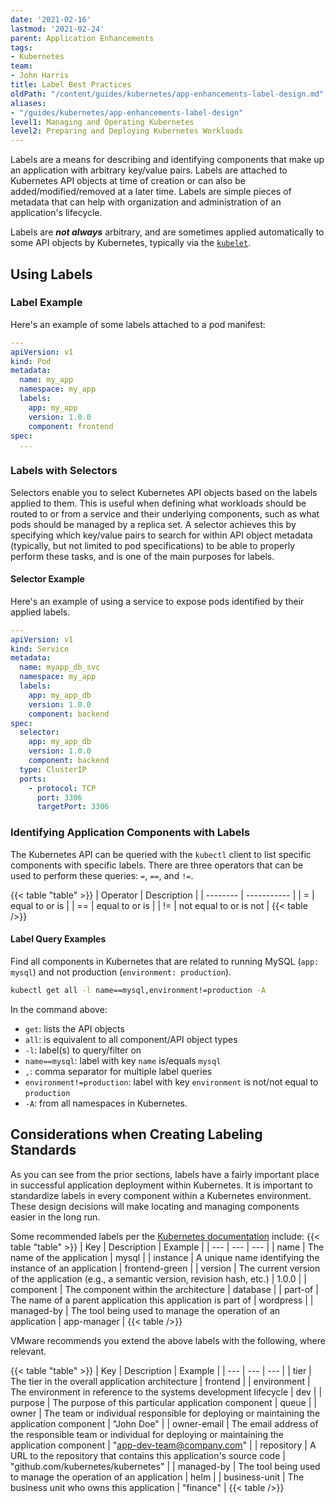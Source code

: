 ```yaml
---
date: '2021-02-16'
lastmod: '2021-02-24'
parent: Application Enhancements
tags:
- Kubernetes
team:
- John Harris
title: Label Best Practices
oldPath: "/content/guides/kubernetes/app-enhancements-label-design.md"
aliases:
- "/guides/kubernetes/app-enhancements-label-design"
level1: Managing and Operating Kubernetes
level2: Preparing and Deploying Kubernetes Workloads
---
```


Labels are a means for describing and identifying components that make up an
application with arbitrary key/value pairs. Labels are attached to Kubernetes
API objects at time of creation or can also be added/modified/removed at a later
time. Labels are simple pieces of metadata that can help with organization and
administration of an application's lifecycle.

Labels are **_not always_** arbitrary, and are sometimes applied automatically to
some API objects by Kubernetes, typically via the
[`kubelet`](https://kubernetes.io/docs/reference/kubernetes-api/labels-annotations-taints/).

## Using Labels

### Label Example

Here's an example of some labels attached to a pod manifest:

```yaml
---
apiVersion: v1
kind: Pod
metadata:
  name: my_app
  namespace: my_app
  labels:
    app: my_app
    version: 1.0.0
    component: frontend
spec:
  ...
```

### Labels with Selectors

Selectors enable you to select Kubernetes API objects based on the labels
applied to them. This is useful when defining what workloads should be routed
to or from a service and their underlying components, such as what pods should
be managed by a replica set. A selector achieves this by specifying which
key/value pairs to search for within API object metadata (typically, but not
limited to pod specifications) to be able to properly perform these tasks, and
is one of the main purposes for labels.

#### Selector Example

Here's an example of using a service to expose pods identified by their applied
labels.

```yaml
---
apiVersion: v1
kind: Service
metadata:
  name: myapp_db_svc
  namespace: my_app
  labels:
    app: my_app_db
    version: 1.0.0
    component: backend
spec:
  selector:
    app: my_app_db
    version: 1.0.0
    component: backend
  type: ClusterIP
  ports:
    - protocol: TCP
      port: 3306
      targetPort: 3306
```

### Identifying Application Components with Labels

The Kubernetes API can be queried with the `kubectl` client to list specific
components with specific labels. There are three operators that can be used to
perform these queries: `=`, `==`, and `!=`.

{{< table "table" >}}
| Operator | Description |
| -------- | ----------- |
| =        | equal to or is |
| ==       | equal to or is |
| !=       | not equal to or is not |
{{< table />}}
#### Label Query Examples

Find all components in Kubernetes that are related to running MySQL
(`app: mysql`) and not production (`environment: production`).

```bash
kubectl get all -l name==mysql,environment!=production -A
```

In the command above:

- `get`: lists the API objects
- `all`: is equivalent to all component/API object types
- `-l`: label(s) to query/filter on
- `name==mysql`: label with key `name` is/equals `mysql`
- `,`: comma separator for multiple label queries
- `environment!=production`: label with key `environment` is not/not equal to
  `production`
- `-A`: from all namespaces in Kubernetes.

## Considerations when Creating Labeling Standards

As you can see from the prior sections, labels have a fairly important place in
successful application deployment within Kubernetes. It is important
to standardize labels in every component within a Kubernetes environment.
These design decisions will make
locating and managing components easier in the long run.

Some recommended labels per the
[Kubernetes documentation](https://kubernetes.io/docs/concepts/overview/working-with-objects/common-labels/)
include:
{{< table "table" >}}
| Key | Description | Example |
| --- | --- | --- |
| name | The name of the application | mysql |
| instance | A unique name identifying the instance of an application | frontend-green |
| version | The current version of the application (e.g., a semantic version, revision hash, etc.) | 1.0.0 |
| component | The component within the architecture | database |
| part-of | The name of a parent application this application is part of | wordpress |
| managed-by | The tool being used to manage the operation of an application | app-manager |
{{< table />}}

VMware recommends you extend the above labels with the following, where relevant.

{{< table "table" >}}
| Key | Description | Example |
| --- | --- | --- |
| tier | The tier in the overall application architecture | frontend |
| environment | The environment in reference to the systems development lifecycle | dev |
| purpose | The purpose of this particular application component | queue |
| owner | The team or individual responsible for deploying or maintaining the application component | "John Doe" |
| owner-email | The email address of the responsible team or individual for deploying or maintaining the application component | "app-dev-team@company.com" |
| repository | A URL to the repository that contains this application's source code | "github.com/kubernetes/kubernetes" |
| managed-by | The tool being used to manage the operation of an application | helm |
| business-unit | The business unit who owns this application | "finance" |
{{< table />}}